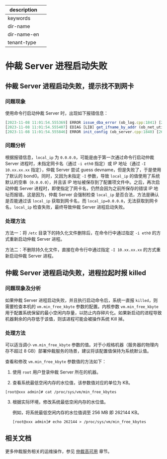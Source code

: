 |description||
|---|---|
|keywords||
|dir-name||
|dir-name-en||
|tenant-type||

# 仲裁 Server 进程启动失败

## 仲裁 Server 进程启动失败，提示找不到网卡

### 问题现象

使用命令行启动仲裁 Server 时，出现如下报错信息：

```javascript
[2023-11-08 11:01:54.555369] ERROR issue_dba_error (ob_log.cpp:1841) [2649528][observer][T0][Y0-0000000000000000-0-0] [lt=3][errcode=-4388] Unexpected internal error happen, please checkout the internal errcode(errcode=-4182, file="ob_net_util.cpp", line_no=212, info="can not find ifname by local ip")
[2023-11-08 11:01:54.555407] EDIAG [LIB] get_ifname_by_addr (ob_net_util.cpp:212) [2649528][observer][T0][Y0-0000000000000000-0-0] [lt=37][errcode=-4182] can not find ifname by local ip(local_ip=0.0.0.0) BACKTRACE:0x10a24a3c 0x5e92550 0xb0a0c38 0x5e9228c 0x5e8b32c 0x10f7503c 0x10f74ac8 0x8e3a8bc 0x8e31a30 0x5e8c4c4 0xffffaad3485c 0x453d958
[2023-11-08 11:01:54.555846] ERROR init_config (ob_server.cpp:1840) [2649528][observer][T0][Y0-0000000000000000-0-0] [lt=434][errcode=-4393] observer start process failure(local_ip is not a valid IP for this machine, local_ip="0.0.0.0")
```

### 问题分析

根据报错信息，`local_ip` 为 `0.0.0.0`，可能是由于第一次通过命令行启动仲裁 Server 进程时，未指定网卡名（通过 `-i eth0` 指定）或 IP 地址（通过 `-I 10.xx.xx.xx` 指定），仲裁 Server 尝试 guess devname，但是失败了，于是使用了默认的 bond0。同时，又因为未指定 `-I` 参数，导致 `local_ip` 的值使用了系统默认的空串（`0.0.0.0`），并且该 IP 地址被保存到了配置项文件中。之后，再次启动仲裁 Server 进程时，即使指定了网卡名，仍然会因为之前所保存的错误 IP 地址而报错。这是因为，仲裁 Server 会强制检查 `local_ip` 是否合法，方法是确认是否能通过该 `local_ip` 获取到网卡名，而 `local_ip=0.0.0.0`，无法获取到网卡名，`local_ip` 检查失败，最终导致仲裁 Server 进程启动失败。

### 处理方法

方法一：将 `/etc` 目录下的持久化文件删除后，在命令行中通过指定 `-i eth0` 的方式重新启动仲裁 Server 进程。

方法二：不删除持久化文件，直接在命令行中通过指定 `-I 10.xx.xx.xx` 的方式重新启动仲裁 Server 进程。


## 仲裁 Server 进程启动失败，进程拉起时报 killed

### 问题现象及分析

如果仲裁 Server 进程启动失败，并且执行启动命令后，系统一直报 `killed`，则需要检查本机的 `vm.min_free_kbyte` 参数的配置。内核参数 `vm.min_free_kbyte` 用于配置系统保留的最小空闲内存量，以防止内存碎片化。如果新启动的进程导致机器剩余的内存低于该值，则该进程可能会被操作系统 Kill 掉。

### 处理方法

可以适当调小 `vm.min_free_kbyte` 参数的值。对于小规格机器（服务器的物理内存不超过 8 GB）部署仲裁服务的场景，建议将该配置值保持为系统默认值。

查看和修改 `vm.min_free_kbyte` 参数值的方法如下：

1. 使用 `root` 用户登录仲裁 Server 所在的机器。

2. 查看系统最低空闲内存的水位值，该参数值对应的单位为 KB。

  ```shell
  [root@xxx admin]# cat /proc/sys/vm/min_free_kbytes
  ```

3. 根据实际环境，修改系统最低空闲内存的水位值。

   例如，将系统最低空闲内存的水位值调至 256 MB 即 262144 KB。

   ```shell
   [root@xxx admin]# echo 262144 > /proc/sys/vm/min_free_kbytes
   ```

## 相关文档

更多仲裁服务相关的运维操作，参见 [仲裁高可用](../400.high-availability/400.arbitration-high-availability/100.arbitration-service-overview.md) 章节。

